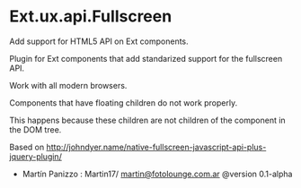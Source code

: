 Ext.ux.api.Fullscreen
=====================

Add support for HTML5 API on Ext components.


Plugin for Ext components that add standarized support for the fullscreen API. 

Work with all modern browsers.

Components that have floating children do not work properly. 

This happens because these children are not children of the component in the DOM tree.

Based on http://johndyer.name/native-fullscreen-javascript-api-plus-jquery-plugin/

* Martín Panizzo : Martin17/ <martin@fotolounge.com.ar>
  @version 0.1-alpha
 
